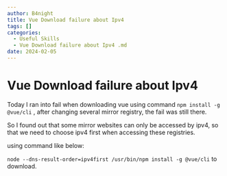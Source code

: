```yaml
---
author: B4night
title: Vue Download failure about Ipv4
tags: []
categories:
  - Useful Skills
  - Vue Download failure about Ipv4 .md
date: 2024-02-05
---
```


# Vue Download failure about Ipv4

Today I ran into fail when downloading vue using command `npm install -g @vue/cli` , after changing several mirror registry, the fail was still there.

So I found out that some mirror websites can only be accessed by ipv4, so that we need to choose ipv4 first when accessing these registries.

using command like below:

`node --dns-result-order=ipv4first /usr/bin/npm install -g @vue/cli` to download.
